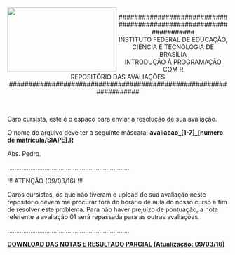 <img align="left" img src="https://cloud.githubusercontent.com/assets/10408245/13290324/022a1f82-daf2-11e5-8179-00d828bf27a0.jpg" width="249px" height="147px" />

<p align="center">
###################################################################<br>
INSTITUTO FEDERAL DE EDUCAÇÃO, CIÊNCIA E TECNOLOGIA DE BRASÍLIA<br>
INTRODUÇÃO À PROGRAMAÇÃO COM R<br>
REPOSITÓRIO DAS AVALIAÇÕES<br>
###################################################################
</p>
<br>

Caro cursista,
este é o espaço para enviar a resolução de sua avaliação.

O nome do arquivo deve ter a seguinte máscara: **avaliacao_[1-7]_[numero de matrícula/SIAPE].R**

Abs.
Pedro.

.....................................................................

!!! ATENÇÃO (09/03/16) !!!

Caros cursistas,
os que não tiveram o upload de sua avaliação neste repositório devem me procurar fora do horário de aula do nosso curso a fim de resolver este problema. Para não haver prejuízo de pontuação, a nota referente a avaliação 01 será repassada para as outras avaliações.

.....................................................................

[**DOWNLOAD DAS NOTAS E RESULTADO PARCIAL (Atualização: 09/03/16)**](https://docs.google.com/a/etfbsb.edu.br/spreadsheets/d/1Uf7MHZ5PODfRrhbJsL_kwRgm2TWMv570uGeR7PGyILk/edit?usp=sharing)
